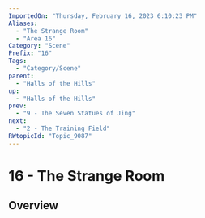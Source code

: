 ```yaml
---
ImportedOn: "Thursday, February 16, 2023 6:10:23 PM"
Aliases:
  - "The Strange Room"
  - "Area 16"
Category: "Scene"
Prefix: "16"
Tags:
  - "Category/Scene"
parent:
  - "Halls of the Hills"
up:
  - "Halls of the Hills"
prev:
  - "9 - The Seven Statues of Jing"
next:
  - "2 - The Training Field"
RWtopicId: "Topic_9087"
---
```

# 16 - The Strange Room
## Overview
